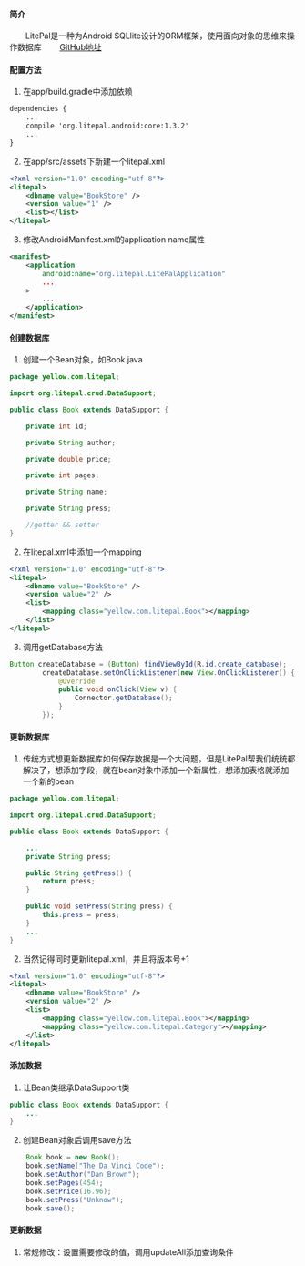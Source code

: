 #### 简介
　　LitePal是一种为Android SQLlite设计的ORM框架，使用面向对象的思维来操作数据库
　　[GitHub地址][1]

#### 配置方法

 1. 在app/build.gradle中添加依赖
 
``` xml
dependencies {
    ...
    compile 'org.litepal.android:core:1.3.2'
    ...
}
```
 2. 在app/src/assets下新建一个litepal.xml

``` xml
<?xml version="1.0" encoding="utf-8"?>
<litepal>
    <dbname value="BookStore" />
    <version value="1" />
    <list></list>
</litepal>
```
 3. 修改AndroidManifest.xml的application name属性

``` xml
<manifest>
    <application
        android:name="org.litepal.LitePalApplication"
        ...
    >
        ...
    </application>
</manifest>
```

#### 创建数据库

 1. 创建一个Bean对象，如Book.java
 
``` java
package yellow.com.litepal;

import org.litepal.crud.DataSupport;

public class Book extends DataSupport {

    private int id;

    private String author;

    private double price;

    private int pages;

    private String name;

    private String press;

    //getter && setter
}

```

 2. 在litepal.xml中添加一个mapping
 
``` xml
<?xml version="1.0" encoding="utf-8"?>
<litepal>
    <dbname value="BookStore" />
    <version value="2" />
    <list>
        <mapping class="yellow.com.litepal.Book"></mapping>
    </list>
</litepal>
```

3. 调用getDatabase方法

``` java
Button createDatabase = (Button) findViewById(R.id.create_database);
        createDatabase.setOnClickListener(new View.OnClickListener() {
            @Override
            public void onClick(View v) {
                Connector.getDatabase();
            }
        });
```




#### 更新数据库

 1. 传统方式想更新数据库如何保存数据是一个大问题，但是LitePal帮我们统统都解决了，想添加字段，就在bean对象中添加一个新属性，想添加表格就添加一个新的bean
 
``` java
package yellow.com.litepal;

import org.litepal.crud.DataSupport;

public class Book extends DataSupport {

    ...
    private String press;

    public String getPress() {
        return press;
    }

    public void setPress(String press) {
        this.press = press;
    }
	...
}
```


 2. 当然记得同时更新litepal.xml，并且将版本号+1

``` xml
<?xml version="1.0" encoding="utf-8"?>
<litepal>
    <dbname value="BookStore" />
    <version value="2" />
    <list>
        <mapping class="yellow.com.litepal.Book"></mapping>
        <mapping class="yellow.com.litepal.Category"></mapping>
    </list>
</litepal>
```



















 [1]: https://github.com/LitePalFramework/LitePal
#### 添加数据

 1. 让Bean类继承DataSupport类

``` java
public class Book extends DataSupport {
	...
}
```
 2. 创建Bean对象后调用save方法

``` java
    Book book = new Book();
	book.setName("The Da Vinci Code");
	book.setAuthor("Dan Brown");
	book.setPages(454);
	book.setPrice(16.96);
	book.setPress("Unknow");
	book.save();
```

#### 更新数据

 1. 常规修改：设置需要修改的值，调用updateAll添加查询条件